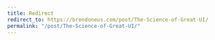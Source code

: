 ```yaml
---
title: Redirect
redirect_to: https://brendoneus.com/post/The-Science-of-Great-UI/
permalink: "/post/The-Science-of-Great-UI/"
---
```

